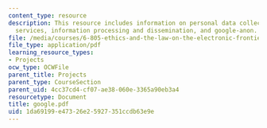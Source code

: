 ```yaml
---
content_type: resource
description: This resource includes information on personal data collection by google
  services, information processing and dissemination, and google-anon.
file: /media/courses/6-805-ethics-and-the-law-on-the-electronic-frontier-fall-2005/1da69199e47326e25927351ccdb63e9e_google.pdf
file_type: application/pdf
learning_resource_types:
- Projects
ocw_type: OCWFile
parent_title: Projects
parent_type: CourseSection
parent_uid: 4cc37cd4-cf07-ae38-060e-3365a90eb3a4
resourcetype: Document
title: google.pdf
uid: 1da69199-e473-26e2-5927-351ccdb63e9e
---
```

